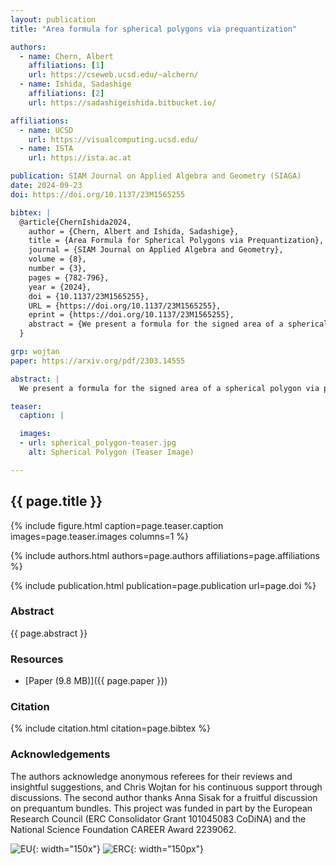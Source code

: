 ```yaml
---
layout: publication
title: "Area formula for spherical polygons via prequantization"

authors:
  - name: Chern, Albert
    affiliations: [1]
    url: https://cseweb.ucsd.edu/~alchern/
  - name: Ishida, Sadashige
    affiliations: [2]
    url: https://sadashigeishida.bitbucket.io/

affiliations:
  - name: UCSD
    url: https://visualcomputing.ucsd.edu/
  - name: ISTA
    url: https://ista.ac.at

publication: SIAM Journal on Applied Algebra and Geometry (SIAGA)
date: 2024-09-23
doi: https://doi.org/10.1137/23M1565255

bibtex: |
  @article{ChernIshida2024,
    author = {Chern, Albert and Ishida, Sadashige},
    title = {Area Formula for Spherical Polygons via Prequantization},
    journal = {SIAM Journal on Applied Algebra and Geometry},
    volume = {8},
    number = {3},
    pages = {782-796},
    year = {2024},
    doi = {10.1137/23M1565255},
    URL = {https://doi.org/10.1137/23M1565255},
    eprint = {https://doi.org/10.1137/23M1565255},
    abstract = {We present a formula for the signed area of a spherical polygon via prequantization. In contrast to the traditional formula based on the Gauss–Bonnet theorem that requires measuring angles, the new formula mimics Green’s theorem and is applicable to a wider range of degenerate spherical curves and polygons.}
  }

grp: wojtan
paper: https://arxiv.org/pdf/2303.14555

abstract: |
  We present a formula for the signed area of a spherical polygon via prequantization. In contrast to the traditional formula based on the Gauss–Bonnet theorem that requires measuring angles, the new formula mimics Green’s theorem and is applicable to a wider range of degenerate spherical curves and polygons. 

teaser:
  caption: |

  images:
  - url: spherical_polygon-teaser.jpg
    alt: Spherical Polygon (Teaser Image)

---
```


## {{ page.title }}

{% include figure.html caption=page.teaser.caption images=page.teaser.images columns=1 %}

{% include authors.html authors=page.authors affiliations=page.affiliations %}

{% include publication.html publication=page.publication url=page.doi %}

### Abstract

{{ page.abstract }}

### Resources

* [Paper (9.8 MB)]({{ page.paper }})

### Citation

{% include citation.html citation=page.bibtex %}

### Acknowledgements
The authors acknowledge anonymous referees for their reviews and
insightful suggestions, and Chris Wojtan for his continuous support through discussions. The second author thanks Anna Sisak for a fruitful discussion on prequantum bundles. This project
was funded in part by the European Research Council (ERC Consolidator Grant 101045083 CoDiNA) and the National Science Foundation CAREER Award 2239062.

![EU](flag_yellow_low.jpg){: width="150x"}
![ERC](LOGO-ERC.jpg){: width="150px"}